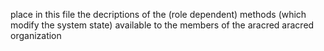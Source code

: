 place in this file the decriptions of the (role dependent) methods (which modify the system state) available to the members of the aracred aracred organization
